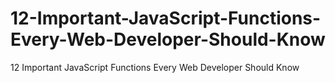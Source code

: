 # 12-Important-JavaScript-Functions-Every-Web-Developer-Should-Know
12 Important JavaScript Functions Every Web Developer Should Know
